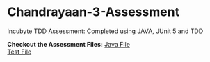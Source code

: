 # Chandrayaan-3-Assessment
Incubyte TDD Assessment: Completed using JAVA, JUnit 5 and TDD

<b>Checkout the Assessment Files:</b>
[Java File](src/main/java/chandrayaan3/SpaceCraftControl.java) 
<br/>
[Test File](src/test/java/chandrayaan3/SpaceCraftControlTest.java)
